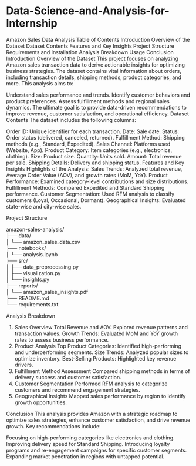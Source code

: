 # Data-Science-and-Analysis-for-Internship

Amazon Sales Data Analysis
Table of Contents
Introduction
Overview of the Dataset
Dataset Contents
Features and Key Insights
Project Structure
Requirements and Installation
Analysis Breakdown
Usage
Conclusion
Introduction
Overview of the Dataset
This project focuses on analyzing Amazon sales transaction data to derive actionable insights for optimizing business strategies. The dataset contains vital information about orders, including transaction details, shipping methods, product categories, and more. This analysis aims to:

Understand sales performance and trends.
Identify customer behaviors and product preferences.
Assess fulfillment methods and regional sales dynamics.
The ultimate goal is to provide data-driven recommendations to improve revenue, customer satisfaction, and operational efficiency.
Dataset Contents
The dataset includes the following columns:

Order ID: Unique identifier for each transaction.
Date: Sale date.
Status: Order status (delivered, canceled, returned).
Fulfillment Method: Shipping methods (e.g., Standard, Expedited).
Sales Channel: Platforms used (Website, App).
Product Category: Item categories (e.g., electronics, clothing).
Size: Product size.
Quantity: Units sold.
Amount: Total revenue per sale.
Shipping Details: Delivery and shipping status.
Features and Key Insights
Highlights of the Analysis:
Sales Trends: Analyzed total revenue, Average Order Value (AOV), and growth rates (MoM, YoY).
Product Performance: Examined category-level contributions and size distributions.
Fulfillment Methods: Compared Expedited and Standard Shipping performance.
Customer Segmentation: Used RFM analysis to classify customers (Loyal, Occasional, Dormant).
Geographical Insights: Evaluated state-wise and city-wise sales.


Project Structure

amazon-sales-analysis/  
├── data/  
│   └── amazon_sales_data.csv  
├── notebooks/  
│   └── analysis.ipynb  
├── src/  
│   ├── data_preprocessing.py  
│   ├── visualization.py  
│   └── insights.py  
├── reports/  
│   └── amazon_sales_insights.pdf  
├── README.md  
└── requirements.txt  


Analysis Breakdown
1. Sales Overview
Total Revenue and AOV: Explored revenue patterns and transaction values.
Growth Trends: Evaluated MoM and YoY growth rates to assess business performance.
2. Product Analysis
Top Product Categories: Identified high-performing and underperforming segments.
Size Trends: Analyzed popular sizes to optimize inventory.
Best-Selling Products: Highlighted key revenue drivers.
3. Fulfillment Method Assessment
Compared shipping methods in terms of delivery success and customer satisfaction.
4. Customer Segmentation
Performed RFM analysis to categorize customers and recommend engagement strategies.
5. Geographical Insights
Mapped sales performance by region to identify growth opportunities.

Conclusion
This analysis provides Amazon with a strategic roadmap to optimize sales strategies, enhance customer satisfaction, and drive revenue growth. Key recommendations include:

Focusing on high-performing categories like electronics and clothing.
Improving delivery speed for Standard Shipping.
Introducing loyalty programs and re-engagement campaigns for specific customer segments.
Expanding market penetration in regions with untapped potential.

